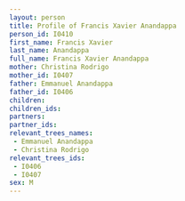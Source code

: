 ```yaml
---
layout: person
title: Profile of Francis Xavier Anandappa
person_id: I0410
first_name: Francis Xavier
last_name: Anandappa
full_name: Francis Xavier Anandappa
mother: Christina Rodrigo
mother_id: I0407
father: Emmanuel Anandappa
father_id: I0406
children:
children_ids:
partners:
partner_ids:
relevant_trees_names:
 - Emmanuel Anandappa
 - Christina Rodrigo
relevant_trees_ids:
 - I0406
 - I0407
sex: M
---
```


